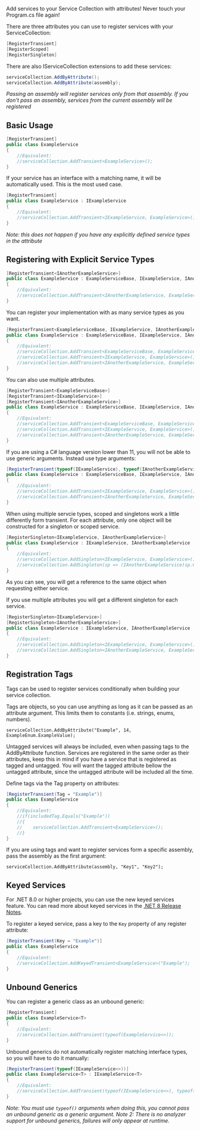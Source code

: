 Add services to your Service Collection with attributes! Never touch your Program.cs file again!

There are three attributes you can use to register services with your ServiceCollection:
```c#
[RegisterTransient]
[RegisterScoped]
[RegisterSingleton]
```

There are also IServiceCollection extensions to add these services:
```c#
serviceCollection.AddByAttribute();
serviceCollection.AddByAttribute(assembly);
```
*Passing an assembly will register services only from that assembly. If you don't pass an assembly, services from the current assembly will be registered*

## Basic Usage

```c#
[RegisterTransient]
public class ExampleService
{
    //Equivalent:
    //serviceCollection.AddTransient<ExampleService>();
}
```

If your service has an interface with a matching name, it will be automatically used.
This is the most used case. 
```c#
[RegisterTransient]
public class ExampleService : IExampleService
{
    //Equivalent:
    //serviceCollection.AddTransient<IExampleService, ExampleService>();
}
```
*Note: this does not happen if you have any explicitly defined service types in the attribute*


## Registering with Explicit Service Types

```c#
[RegisterTransient<IAnotherExampleService>]
public class ExampleService : ExampleServiceBase, IExampleService, IAnotherExampleService
{
    //Equivalent:
    //serviceCollection.AddTransient<IAnotherExampleService, ExampleService>();
}
```

You can register your implementation with as many service types as you want.
```c#
[RegisterTransient<ExampleServiceBase, IExampleService, IAnotherExampleService>]
public class ExampleService : ExampleServiceBase, IExampleService, IAnotherExampleService
{
    //Equivalent:
    //serviceCollection.AddTransient<ExampleServiceBase, ExampleService>();
    //serviceCollection.AddTransient<IExampleService, ExampleService>();
    //serviceCollection.AddTransient<IAnotherExampleService, ExampleService>();
}
```

You can also use multiple attributes.
```c#
[RegisterTransient<ExampleServiceBase>]
[RegisterTransient<IExampleService>]
[RegisterTransient<IAnotherExampleService>]
public class ExampleService : ExampleServiceBase, IExampleService, IAnotherExampleService
{
    //Equivalent:
    //serviceCollection.AddTransient<ExampleServiceBase, ExampleService>();
    //serviceCollection.AddTransient<IExampleService, ExampleService>();
    //serviceCollection.AddTransient<IAnotherExampleService, ExampleService>();
}
```

If you are using a C# language version lower than 11, you will not be able to use generic arguments. Instead use type arguments:
```c#
[RegisterTransient(typeof(IExampleService), typeof(IAnotherExampleService))]
public class ExampleService : ExampleServiceBase, IExampleService, IAnotherExampleService
{
    //Equivalent:
    //serviceCollection.AddTransient<IExampleService, ExampleService>();
    //serviceCollection.AddTransient<IAnotherExampleService, ExampleService>();
}
```

When using multiple servcie types, scoped and singletons work a little differently form transient.
For each attribute, only one object will be constructed for a singleton or scoped service.
```c#
[RegisterSingleton<IExampleService, IAnotherExampleService>]
public class ExampleService : IExampleService, IAnotherExampleService
{
    //Equivalent:
    //serviceCollection.AddSingleton<IExampleService, ExampleService>();
    //serviceCollection.AddSingleton(sp => (IAnotherExampleService)sp.GetRequiredService<IExampleService>());
}
```
As you can see, you will get a reference to the same object when requesting either service.

If you use multiple attributes you will get a different singleton for each service.
```c#
[RegisterSingleton<IExampleService>]
[RegisterSingleton<IAnotherExampleService>]
public class ExampleService : IExampleService, IAnotherExampleService
{
    //Equivalent:
    //serviceCollection.AddSingleton<IExampleService, ExampleService>();
    //serviceCollection.AddSingleton<IAnotherExampleService, ExampleService>();
}
```

## Registration Tags
Tags can be used to register services conditionally when building your service collection.

Tags are objects, so you can use anything as long as it can be passed as an attribute argument. This limits them to constants (i.e. strings, enums, numbers).
```
serviceCollection.AddByAttribute("Example", 14, ExampleEnum.ExampleValue);
```

Untagged services will always be included, even when passing tags to the AddByAttribute function. Services are registered in the same order as their attributes, keep this in mind if you have a service that is registered as tagged and untagged. You will want the tagged attribute bellow the untagged attribute, since the untagged attribute will be included all the time.

Define tags via the Tag property on attributes:
```c#
[RegisterTransient(Tag = "Example")]
public class ExampleService
{
    //Equivalent:
    //if(includedTag.Equals("Example"))
    //{
    //    serviceCollection.AddTransient<ExampleService>();
    //}
}
```
If you are using tags and want to register services form a specific assembly, pass the assembly as the first argument:
```
serviceCollection.AddByAttribute(assembly, "Key1", "Key2");
```


## Keyed Services
For .NET 8.0 or higher projects, you can use the new keyed services feature. You can read more about keyed services in the [.NET 8 Release Notes](https://learn.microsoft.com/en-us/dotnet/core/whats-new/dotnet-8#keyed-di-services).

To register a keyed service, pass a key to the `Key` property of any register attribute:
```c#
[RegisterTransient(Key = "Example")]
public class ExampleService
{
    //Equivalent:
    //serviceCollection.AddKeyedTransient<ExampleService>("Example");
}
```

## Unbound Generics
You can register a generic class as an unbound generic:
```c#
[RegisterTransient]
public class ExampleService<T>
{
    //Equivalent:
    //serviceCollection.AddTransient(typeof(ExampleService<>));
}
```

Unbound generics do not automatically register matching interface types, so you will have to do it manually:
```c#
[RegisterTransient(typeof(IExampleService<>))]
public class ExampleService<T> : IExampleService<T>
{
    //Equivalent:
    //serviceCollection.AddTransient(typeof(IExampleService<>), typeof(ExampleService<>));
}
```
*Note: You must use `typeof()` arguments when doing this, you cannot pass an unbound generic as a generic argument.*
*Note 2: There is no analyzer support for unbound generics, failures will only appear at runtime.*